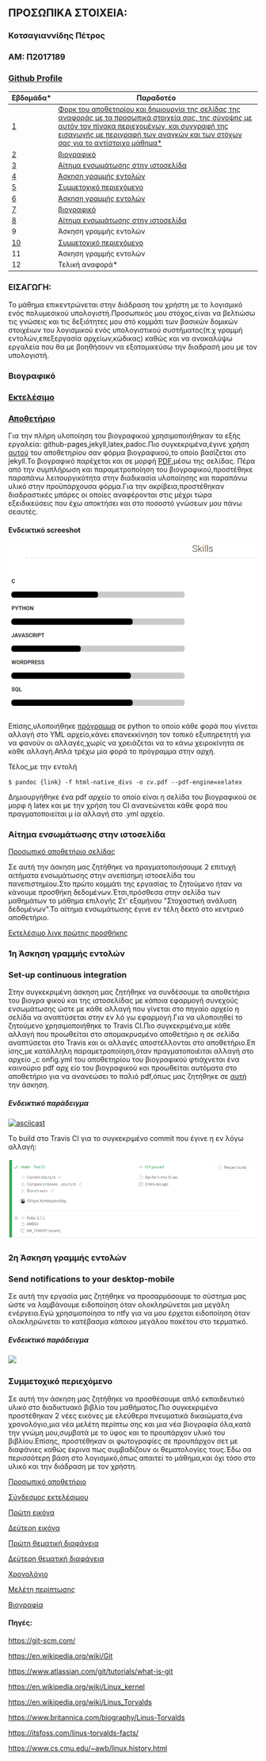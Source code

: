 ## ΠΡΟΣΩΠΙΚΑ ΣΤΟΙΧΕΙΑ:

### Κοτσαγιαννίδης Πέτρος
### ΑΜ: Π2017189
### [Github Profile](https://github.com/p17kots)

| Εβδομάδα* |Παραδοτέο|
| --- | --- 
| <a href="#P">1</a> | <a href="#P"> Φορκ του αποθετηρίου και δημιουργία της σελίδας της αναφοράς με τα προσωπικά στοιχεία σας, της σύνοψης με αυτόν τον πίνακα περιεχομένων, και συγγραφή της εισαγωγής με περιγραφή των αναγκών και των στόχων σας για το αντίστοιχο μάθημα*</a> |
|<a href="#P-1"> 2 </a>  |<a href="#P-1"> βιογραφικό</a> |
|<a href="#P-2"> 3 </a>|<a href="#P-2"> Αίτημα ενσωμάτωσης στην ιστοσελίδα</a> |
|<a href="#P-3"> 4 </a> |<a href="#P-3"> Άσκηση γραμμής εντολών</a> |
|<a href="#P-4"> 5 </a> |<a href="P-4"> Συμμετοχικό περιεχόμενο</a> |
|<a href="P-5"> 6 </a>|<a href="P-5"> Άσκηση γραμμής εντολών</a> |
|<a href="#P-1"> 7 </a> |<a href="#P-1"> βιογραφικό </a> |
|<a href="#P-2"> 8 </a> |<a href="#P-2"> Αίτημα ενσωμάτωσης στην ιστοσελίδα </a> |
| 9 | Άσκηση γραμμής εντολών |
|<a href="#P-4"> 10 </a> |<a href="#P-4"> Συμμετοχικό περιεχόμενο </a> |
| 11 | Άσκηση γραμμής εντολών |
| 12 | Τελική αναφορά* 

### <a name="P">ΕΙΣΑΓΩΓΗ:</a>

Το μάθημα επικεντρώνεται στην διάδραση του χρήστη με το λογισμικό ενός πολυμεσικού υπολογιστή.Προσωπικός μου στόχος,είναι να βελτιώσω τις γνώσεις και τις δεξιότητες μου στό κομμάτι των βασικών δομικών στοιχέιων του λογισμικού ενός υπολογιστικού συστήματος(π.χ γραμμή εντολών,επεξεργασία αρχείων,κώδικας) καθώς και να ανακαλύψω εργαλεία που θα με βοηθήσουν να εξατομικεύσω την διαδρασή μου με τον υπολογιστή.  


### <a name="P-1">Βιογραφικό</a>

### [Εκτελέσιμο](https://p17kots.github.io/cv/)
### [Αποθετήριο](https://github.com/p17kots/cv)

Για την πλήρη υλοποίηση του βιογραφικού χρησιμοποιήθηκαν τα εξής εργαλεία: github-pages,jekyll,latex,padoc.Πιο συγκεκριμένα,έγινε χρήση [αυτού](https://github.com/sproogen/modern-resume-theme) του αποθετηρίου σαν φόρμα βιογραφικού,το οποίο βασίζεται στο jekyll.Το βιογραφικό παρέχεται και σε μορφή [PDF](https://p17kots.github.io/cv/cv.pdf),μέσω της σελίδας.
Πέρα από την συμπλήρωση και παραμετροποίηση του βιογραφικού,προστέθηκε παραπάνω λειτουργικότητα στην διαδικασία υλοποίησης και παραπάνω υλικό στην προϋπάρχουσα φόρμα.Για την ακρίβεια,προστέθηκαν διαδραστικές μπάρες οι οποίες αναφέρονται στις μέχρι τώρα εξειδικεύσεις που έχω αποκτήσει και στο ποσοστό γνώσεων μου πάνω σεαυτές. 

#### Ενδεικτικό screeshot

![](./images/skills.png)

Επίσης,υλοποιήθηκε [πρόγραμμα](https://github.com/p17kots/cv/blob/main/when_changes.py) σε python το οποίο κάθε φορά που γίνεται αλλαγή στο YML αρχείο,κάνει επανεκκίνηση τον τοπικό εξυπηρετητή για να φανούν οι αλλαγές,χωρίς να χρειάζεται να το κάνω χειροκίνητα σε κάθε αλλαγή.Απλά τρέχω μία φορά το πρόγραμμα στην αρχή.

Τέλος,με την εντολή

```
$ pandoc {link} -f html-native_divs -o cv.pdf --pdf-engine=xelatex
```
Δημιουργήθηκε ένα pdf αρχείο το οποίο είναι η σελίδα του βιογραφικού σε μορφ
ή latex και με την χρήση του CI ανανεώνεται κάθε φορά που πραγματοποιείται μ
ία αλλαγή στο .yml αρχείο.
 
### <a name="P-2">Αίτημα ενσωμάτωσης στην ιστοσελίδα</a>

[Προσωπικό αποθετήριο σελίδας](https://github.com/p17kots/sitegr)

Σε αυτή την άσκηση μας ζητήθηκε να πραγματοποιήσουμε 2 επιτυχή αιτήματα ενσωμάτωσης στην ανεπίσημη ιστοσελίδα 
του πανεπιστημίου.Στο πρώτο κομμάτι της εργασίας το ζητούμενο ήταν να κάνουμε προσθήκη δεδομένων.Έτσι,πρόσθεσα
στην σελίδα των μαθημάτων το μάθημα επιλογής Στ' εξαμήνου "Στοχαστική ανάλυση δεδομένων".Το αίτημα ενσωμάτωσης έγινε εν τέλη δεκτό στο κεντρικό αποθετήριο. 

[Εκτελέσιμο λινκ πρώτης προσθήκης](https://friendly-mirzakhani-6741df.netlify.app/courses/stochastic-data-analysis/)

### <a name="P-3">1η Άσκηση γραμμής εντολών</a>

### Set-up continuous integration

Στην συγκεκριμένη άσκηση μας ζητήθηκε να συνδέσουμε τα αποθετήρια του βιογρα
φικού και της ιστοσελίδας με κάποια εφαρμογή συνεχούς ενσωμάτωσης ώστε  με
κάθε αλλαγή που γίνεται στο πηγαίο αρχείο η σελίδα να αναπτύσεται στην εν λό
γω εφαρμογή.Για να υλοποιηθεί το ζητούμενο χρησιμοποιήθηκε το Travis CI.Πιο 
συγκεκριμένα,με κάθε αλλαγή που προωθείται στο απομακρυσμένο αποθετήριο η σε
σελίδα αναπτύσεται στο Travis και οι αλλαγές αποστέλλονται στο αποθετήριο.Επ
ίσης,με κατάλληλη παραμετροποίηση,όταν πραγματοποιέιται αλλαγή στο αρχείο _c
onfig.yml του αποθετηρίου του βιογραφικού φτιάχνεται ένα καινούριο pdf αρχ
είο του βιογραφικού και προωθείται αυτόματα στο αποθετήριο για να ανανεώσει 
το παλιό pdf,όπως μας ζητήθηκε σε <a href="#P-1">αυτή</a> την άσκηση.

##### Ενδεικτικό παράδειγμα

[![asciicast](https://asciinema.org/a/92or65BOC2KOXyXwh950BJ9FW.png)](https://asciinema.org/a/92or65BOC2KOXyXwh950BJ9FW)

Tο build στο Travis CI για το συγκεκριμένο commit που έγινε η εν λόγω αλλαγή:

![](./images/cv-CI.png)

### <a name="P-5">2η Άσκηση γραμμής εντολών</a>

### Send notifications to your desktop-mobile

Σε αυτή την εργασία μας ζητήθηκε να προσαρμόσουμε το σύστημα μας ώστε να λαμβάνουμε ειδοποίηση όταν ολοκληρώνεται μια μεγάλη ενέργεια.Εγώ χρησιμοποίησα το ntfy
για να μου έρχεται ειδοποίηση όταν ολοκληρώνεται το κατέβασμα κάποιου μεγάλου πακέτου στο τερματικό.

##### Ενδεικτικό παράδειγμα
![](https://github.com/p17kots/sw/blob/2017189/projects/2017189/gif/notification.gif)
### <a name="P-4">Συμμετοχικό περιεχόμενο</a>

Σε αυτή την άσκηση μας ζητήθηκε να προσθέσουμε απλό εκπαιδευτικό υλικό στο διαδικτυακό βιβλίο του μαθήματος.Πιο 
συγκεκριμένα προστέθηκαν 2 νέες εικόνες με ελεύθερα πνευματικά δικαιώματα,ένα χρονολόγιο,μια νέα μελέτη περίπτω
σης και μια νέα βιογραφία όλα,κατά την γνώμη μου,συμβατά με το ύφος και το προυπάρχον υλικό του βιβλίου.Επίσης,
προστέθηκαν οι φωτογραφίες σε προυπάρχον σετ με διαφάνιες καθώς έκρινα πως συμβαδίζουν οι θεματολογίες τους.Έδω
σα περισσότερη βάση στο λογισμικό,όπως απαιτεί το μάθημα,και όχι τόσο στο υλικό και την διάδραση με τον χρήστη.

[Προσωπικό αποθετήριο](https://github.com/p17kots/site)

[Σύνδεσμος εκτελέσιμου](https://p17kots.netlify.app/)

[Πρώτη εικόνα](https://p17kots.netlify.app//gallery/bios/)

[Δεύτερη εικόνα](https://p17kots.netlify.app//gallery/linux-kernel/)

[Πρώτη θεματική διαφάνεια](https://p17kots.netlify.app//slides/preface/)

[Δεύτερη θεματική διαφάνεια](https://p17kots.netlify.app//slides/definition/)

[Χρονολόγιο](https://p17kots.netlify.app//timeline/operating-systems/)

[Μελέτη περίπτωσης](https://p17kots.netlify.app//case-study/git/)

[Βιογραφία](https://p17kots.netlify.app//biography/linus-torvalds/) 


#### Πηγές:

https://git-scm.com/

https://en.wikipedia.org/wiki/Git

https://www.atlassian.com/git/tutorials/what-is-git

https://en.wikipedia.org/wiki/Linux_kernel

https://en.wikipedia.org/wiki/Linus_Torvalds

https://www.britannica.com/biography/Linus-Torvalds

https://itsfoss.com/linus-torvalds-facts/

https://www.cs.cmu.edu/~awb/linux.history.html
